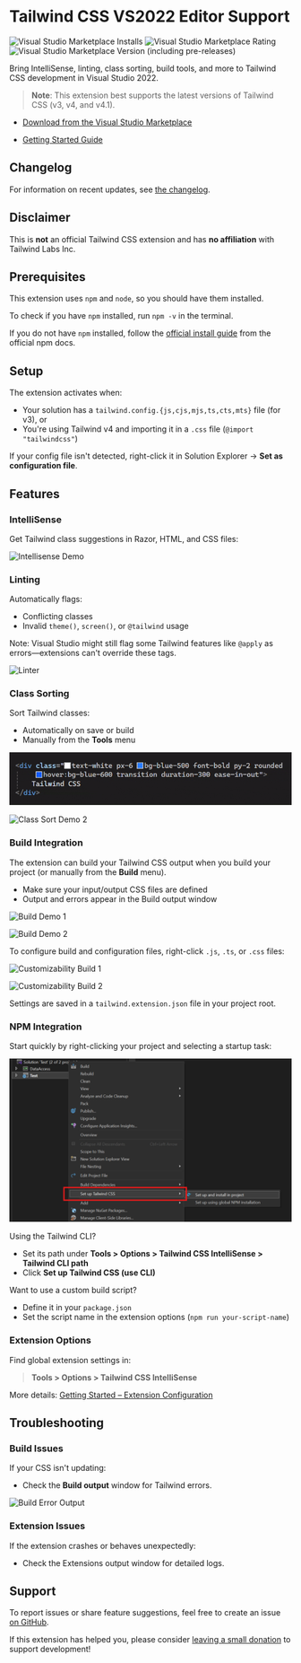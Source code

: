 ﻿# Tailwind CSS VS2022 Editor Support 

![Visual Studio Marketplace Installs](https://img.shields.io/visual-studio-marketplace/i/TheronWang.TailwindCSSIntellisense) ![Visual Studio Marketplace Rating](https://img.shields.io/visual-studio-marketplace/r/TheronWang.TailwindCSSIntellisense) ![Visual Studio Marketplace Version (including pre-releases)](https://img.shields.io/visual-studio-marketplace/v/TheronWang.TailwindCSSIntellisense)

Bring IntelliSense, linting, class sorting, build tools, and more to Tailwind CSS development in Visual Studio 2022.

> **Note**: This extension best supports the latest versions of Tailwind CSS (v3, v4, and v4.1).

- [Download from the Visual Studio Marketplace](https://marketplace.visualstudio.com/items?itemName=TheronWang.TailwindCSSIntellisense)

- [Getting Started Guide](https://github.com/theron-wang/VS2022-Editor-Support-for-Tailwind-CSS/blob/main/Getting-Started.md)

## Changelog

For information on recent updates, see [the changelog](https://github.com/theron-wang/VS2022-Editor-Support-for-Tailwind-CSS/blob/main/CHANGELOG.md).

## Disclaimer

This is **not** an official Tailwind CSS extension and has **no affiliation** with Tailwind Labs Inc. 

## Prerequisites

This extension uses `npm` and `node`, so you should have them installed.

To check if you have `npm` installed, run `npm -v` in the terminal.

If you do not have `npm` installed, follow the [official install guide](https://docs.npmjs.com/downloading-and-installing-node-js-and-npm) from the official npm docs.

## Setup

The extension activates when:
- Your solution has a `tailwind.config.{js,cjs,mjs,ts,cts,mts}` file (for v3), or
- You're using Tailwind v4 and importing it in a `.css` file (`@import "tailwindcss"`)

If your config file isn't detected, right-click it in Solution Explorer → **Set as configuration file**.

## Features

### IntelliSense

Get Tailwind class suggestions in Razor, HTML, and CSS files:

![Intellisense Demo](https://raw.githubusercontent.com/theron-wang/VS2022-Editor-Support-for-Tailwind-CSS/main/art/IntelliSense-Demo-1.gif)

### Linting

Automatically flags:
- Conflicting classes
- Invalid `theme()`, `screen()`, or `@tailwind` usage

Note: Visual Studio might still flag some Tailwind features like `@apply` as errors—extensions can't override these tags.

![Linter](https://raw.githubusercontent.com/theron-wang/VS2022-Editor-Support-for-Tailwind-CSS/main/art/Linter.png)

### Class Sorting

Sort Tailwind classes:
- Automatically on save or build
- Manually from the **Tools** menu

![Class Sort Demo 1](https://raw.githubusercontent.com/theron-wang/VS2022-Editor-Support-for-Tailwind-CSS/main/art/class-sort-demo.gif)

![Class Sort Demo 2](https://raw.githubusercontent.com/theron-wang/VS2022-Editor-Support-for-Tailwind-CSS/main/art/Class-Sort-2.png)

### Build Integration

The extension can build your Tailwind CSS output when you build your project (or manually from the **Build** menu).
- Make sure your input/output CSS files are defined
- Output and errors appear in the Build output window

![Build Demo 1](https://raw.githubusercontent.com/theron-wang/VS2022-Editor-Support-for-Tailwind-CSS/main/art/Build-Demo-1.png)

![Build Demo 2](https://raw.githubusercontent.com/theron-wang/VS2022-Editor-Support-for-Tailwind-CSS/main/art/Build-Demo-2.png)

To configure build and configuration files, right-click `.js`, `.ts`, or `.css` files:

![Customizability Build 1](https://raw.githubusercontent.com/theron-wang/VS2022-Editor-Support-for-Tailwind-CSS/main/art/Customizability-Build-1.png)

![Customizability Build 2](https://raw.githubusercontent.com/theron-wang/VS2022-Editor-Support-for-Tailwind-CSS/main/art/Customizability-Build-2.png)

Settings are saved in a `tailwind.extension.json` file in your project root.

### NPM Integration

Start quickly by right-clicking your project and selecting a startup task:

![NPM Shortcut 1](https://raw.githubusercontent.com/theron-wang/VS2022-Editor-Support-for-Tailwind-CSS/main/art/NPM-Shortcuts-1.png)

Using the Tailwind CLI?
- Set its path under **Tools > Options > Tailwind CSS IntelliSense > Tailwind CLI path**
- Click **Set up Tailwind CSS (use CLI)**

Want to use a custom build script?
- Define it in your `package.json`
- Set the script name in the extension options (`npm run your-script-name`)

### Extension Options

Find global extension settings in:

> **Tools > Options > Tailwind CSS IntelliSense**

More details: [Getting Started – Extension Configuration](https://github.com/theron-wang/VS2022-Editor-Support-for-Tailwind-CSS/blob/main/Getting-Started.md#extension-configuration)

## Troubleshooting

### Build Issues

If your CSS isn't updating:
- Check the **Build output** window for Tailwind errors.

![Build Error Output](https://raw.githubusercontent.com/theron-wang/VS2022-Editor-Support-for-Tailwind-CSS/main/art/Troubleshooting-Build.png)<br>

### Extension Issues

If the extension crashes or behaves unexpectedly:
- Check the Extensions output window for detailed logs.

## Support

To report issues or share feature suggestions, feel free to create an issue [on GitHub](https://github.com/theron-wang/VS2022-Editor-Support-for-Tailwind-CSS/issues/new).

If this extension has helped you, please consider [leaving a small donation](https://github.com/sponsors/theron-wang) to support development!